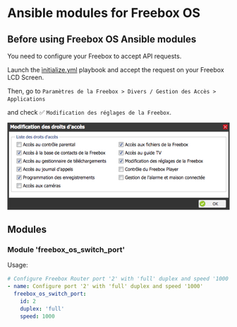 # Ansible modules for Freebox OS

## Before using Freebox OS Ansible modules

You need to configure your Freebox to accept API requests.

Launch the [ìnitialize.yml](initialize.yml)  playbook and accept the request on your Freebox LCD Screen.

Then, go to `Paramètres de la Freebox > Divers / Gestion des Accès > Applications`

and check :white_check_mark: `Modification des réglages de la Freebox`.

![test](freebox_gestion_acces_applications.png "Check 'Modification des réglages de la Freebox'")

## Modules

### Module 'freebox_os_switch_port'

Usage:

```yaml
# Configure Freebox Router port '2' with 'full' duplex and speed '1000'
- name: Configure port '2' with 'full' duplex and speed '1000'
  freebox_os_switch_port:
    id: 2
    duplex: 'full'
    speed: 1000
```
